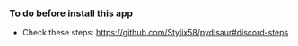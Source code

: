 ### To do before install this app
* Check these steps: https://github.com/Stylix58/pydisaur#discord-steps
